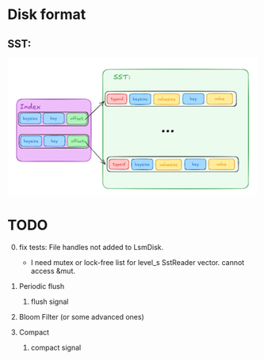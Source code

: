 # Disk format
## SST:
![alt text](sst.png)


# TODO
0. fix tests: File handles not added to LsmDisk.
   - I need mutex or lock-free list for level_s SstReader vector. cannot access &mut.

1. Periodic flush
   1. flush signal
2. Bloom Filter (or some advanced ones)
3. Compact
   1. compact signal
